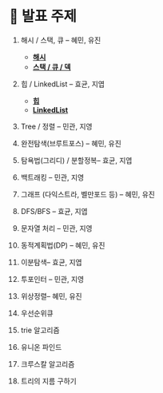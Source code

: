 # 📌 발표 주제
1. 해시 / 스택, 큐 – 혜민, 유진
    - [**해시**](<https://github.com/ssafycodingstudy/docs/blob/main/%E1%84%92%E1%85%A2%E1%84%89%E1%85%B5%20%E1%84%8C%E1%85%A5%E1%86%BC%E1%84%85%E1%85%B5.md>)
    - [**스택 / 큐 / 덱**](<https://github.com/ssafycodingstudy/docs/blob/main/Stack-Queue-Deque/Stack%20Queue%20Deque.md>)

2. 힙 / LinkedList – 효균, 지엽
    - [**힙**](<https://github.com/ssafycodingstudy/docs/blob/main/Heap.md>)
    - [**LinkedList**](<https://github.com/ssafycodingstudy/docs/blob/main/%EC%97%B0%EA%B2%B0%EB%A6%AC%EC%8A%A4%ED%8A%B8.md>)    
3. Tree / 정렬 – 민관, 지영
4. 완전탐색(브루트포스) – 혜민, 유진
5. 탐욕법(그리디) / 분할정복– 효균, 지엽
6. 백트래킹 – 민관, 지영
7. 그래프 (다익스트라, 벨만포드 등) – 혜민, 유진
8. DFS/BFS – 효균, 지엽
9. 문자열 처리 – 민관, 지영
10. 동적계획법(DP) – 혜민, 유진
11. 이분탐색– 효균, 지엽
12. 투포인터 – 민관, 지영
13. 위상정렬– 혜민, 유진
14. 우선순위큐
15. trie 알고리즘
16. 유니온 파인드
17. 크루스칼 알고리즘
18. 트리의 지름 구하기


